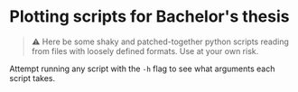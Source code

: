 # Plotting scripts for Bachelor's thesis

> ⚠️ Here be some shaky and patched-together python scripts reading from files with
> loosely defined formats. Use at your own risk.

Attempt running any script with the `-h` flag to see what arguments each script
takes.

